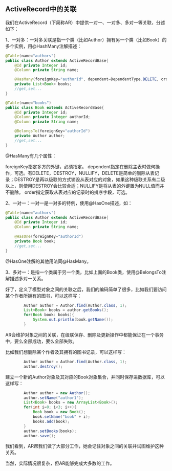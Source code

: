 ## ActiveRecord中的关联

我们在ActiveRecord（下简称AR）中提供一对一、一对多、多对一等关联，分述如下：

1、一对多：一对多关联是指一个类（比如Author）拥有另一个类（比如Book）的多个实例，用@HashMany注解描述：

```java
@Table(name="authors")
public class Author extends ActiveRecordBase{
    @Id private Integer id;
    @Column private String name;

    @HasMany(foreignKey="authorId", dependent=DependentType.DELETE, order="id")
    private List<Book> books;
    //get,set...
}
```

```java
@Table(name="books")
public class Book extends ActiveRecordBase{
    @Id private Integer id;
    @Column private Integer authorId;
    @Column private String name;

    @BelongsTo(foreignKey="authorId")
    private Author author;
    //get,set...
}
```

@HasMany有几个属性：

foreignKey指定多方的外键，必须指定。
dependent指定在删除主表时做何操作，可选。有DELETE，DESTROY，NULLIFY，DELETE是简单的删除从表记录；DESTROY是再以级联的方式销毁从表对应的对象，如果这种级联关系有二级以上，则使用DESTROY会比较合适；NULLIFY是将从表的外键置为NULL值而并不删除。
order指定获取从表对应的记录时的排序字段，可选。

2、一对一：一对一是一对多的特例，使用@HasOne描述，如：
```java
@Table(name="authors")
public class Author extends ActiveRecordBase{
    @Id private Integer id;
    @Column private String name;
    
    @HasOne(foreignKey="authorId")
    private Book book;
    //get,set...
}
```

@HasOne注解的其他用法同@HasMany。

3、多对一：是指一个类属于另一个类，比如上面的Book类，使用@BelongsTo注解描述多对一关系。

好了，定义了模型对象之间的关联之后，我们的编码简单了很多，比如我们要访问某个作者所拥有的图书，可以这样写：
```java
        Author author = Author.find(Author.class, 1);
        List<Book> books = author.getBooks();
        for(Book book: books){
            System.out.println(book.getName());
        }
```

AR会维护对象之间的关联，在级联保存、删除及更新操作中都能保证在一个事务中，要么全部成功，要么全部失败。

比如我们想删除某个作者及其拥有的图书记录，可以这样写：

```java
        Author author = Author.find(Author.class, 1);
        author.destroy();
```
建立一个新的Author对象及其对应的Book对象集合，并同时保存进数据库，可以这样写：

```java
        Author author = new Author();
        author.setName("author1");
        List<Book> books = new ArrayList<Book>();
        for(int i=0; i<3; i++){
            Book book = new Book();
            book.setName("book" + i);
            books.add(book);
        }
        author.setBooks(books);
        author.save();
```

我们看到，AR帮我们做了大部分工作，她会记住对象之间的关联并试图维护这种关系。

当然，实际情况很复杂，但AR能够完成大多数的工作。

